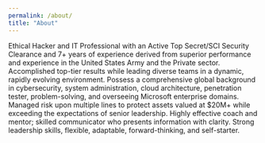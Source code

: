 ```yaml
---
permalink: /about/
title: "About"
---
```


Ethical Hacker and IT Professional with an Active Top Secret/SCI Security Clearance and 7+ years of experience derived from superior performance and experience in the United States Army and the Private sector. Accomplished top-tier results while leading diverse teams in a dynamic, rapidly evolving environment. Possess a comprehensive global background in cybersecurity, system administration, cloud architecture, penetration tester, problem-solving, and overseeing Microsoft enterprise domains. Managed risk upon multiple lines to protect assets valued at $20M+ while exceeding the expectations of senior leadership. Highly effective coach and mentor; skilled communicator who presents information with clarity. Strong leadership skills, flexible, adaptable, forward-thinking, and self-starter. 